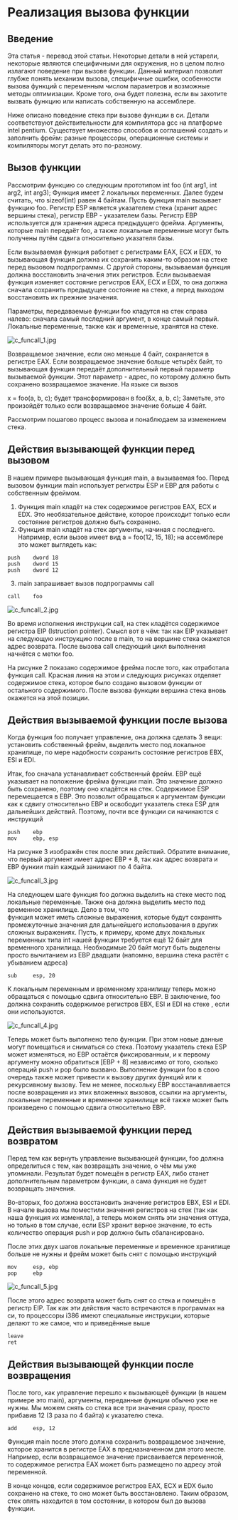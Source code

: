 # Реализация вызова функции
## Введение

Эта статья - перевод этой статьи. Некоторые детали в ней устарели,
некоторые являются специфичными для окружения, но в целом полно излагают поведение при вызове функции. Данный материал позволит глубже понять
механизм вызова, специфичные ошибки, особенности вызова функций с переменным числом параметров и возможные методы оптимизации. Кроме того, она будет
полезна, если вы захотите вызвать функцию или написать собственную на ассемблере.

Ниже описано поведение стека при вызове функции в си. Детали соответствуют действительности для компилятора gcc на платформе intel pentium. Существует
множество способов и соглашений создать и заполнить фрейм: разные процессоры, операционные системы и компиляторы могут делать это по-разному.

## Вызов функции

Рассмотрим функцию со следующим прототипом
int foo (int arg1, int arg2, int arg3);
Функция имеет 2 локальных переменных. Далее будем считать, что sizeof(int) равен 4 байтам. Пусть функция main вызывает функцию foo.
Регистр ESP является указателем стека (хранит адрес вершины стека), регистр EBP - указателем базы. Регистр EBP используется для хранения адреса предыдущего фрейма. 
Аргументы, которые main передаёт foo, а также локальные переменные могут быть получены путём сдвига относительно указателя базы.

Если вызываемая функция работает с регистрами EAX, ECX и EDX, то вызывающая функция должна их сохранить каким-то образом на стеке перед вызовом подпрограммы. 
С другой стороны, вызываемая функция должна восстановить значения этих регистров. Если вызываемая функция изменяет состояние регистров EAX, ECX и EDX, то она 
должна сначала сохранить предыдущее состояние на стеке, а перед выходом восстановить их прежние значения.

Параметры, передаваемые функции foo кладутся на стек справа налево: сначала самый последний аргумент, в конце самый первый. Локальные переменные, также как и временные, 
хранятся на стеке.

![c_funcall_1.jpg](../images/c_funcall_1.jpg)

Возвращаемое значение, если оно меньше 4 байт, сохраняется в регистре EAX. Если возвращаемое значение больше четырёх байт, то вызывающая функция передаёт дополнительный первый параметр вызываемой функции. Этот параметр - адрес, по которому должно быть сохранено возвращаемое значение. На языке си вызов

x = foo(a, b, c);
будет трансформирован в
foo(&x, a, b, c);
Заметьте, это произойдёт только если возвращаемое значение больше 4 байт.

Рассмотрим пошагово процесс вызова и понаблюдаем за изменением стека.

## Действия вызывающей функции перед вызовом

В нашем примере вызывающая функция main, а вызываемая foo. Перед вызовом функции main использует регистры ESP и EBP для работы с собственным фреймом.
1. Функция main кладёт на стек содержимое регистров EAX, ECX и EDX. Это необязательное действие, которое происходит только если состояние регистров должно быть сохранено.
2. Функция main кладёт на стек аргументы, начиная с последнего. Например, если вызов имеет вид
a = foo(12, 15, 18);
на ассемблере это может выглядеть как:

```
push    dword 18 
push    dword 15
push    dword 12
```

3. main запрашивает вызов подпрограммы call

```
call    foo
```

![c_funcall_2.jpg](../images/c_funcall_2.jpg)

Во время исполнения инструкции call, на стек кладётся содержимое регистра EIP (Istruction pointer). Смысл вот  в чём: так как EIP указывает на следующую инструкцию после в 
main, то на вершине стека окажется адрес возврата. После вызова call следующий цикл выполнения начнётся  с метки foo.

На рисунке 2 показано содержимое фрейма после того, как отработала функция call. Красная линия на этом и следующих рисунках отделяет содержимое стека, которое было
создано вызовом функции от остального содержимого. После вызова функции вершина стека вновь окажется на этой позиции.

## Действия вызываемой функции после вызова

Когда функция foo получает управление, она должна сделать 3 вещи: установить собственный фрейм, выделить место под локальное хранилище, по мере надобности сохранить 
состояние регистров EBX, ESI и EDI.

Итак,  foo сначала устанавливает собственный фрейм. EBP ещё указывает на положение фрейма функции main. Это значение должно быть сохранено, поэтому оно 
кладётся на стек. Содержимое ESP перемещается в EBP. Это позволит обращаться к аргументам функции как к сдвигу относительно EBP и освободит указатель 
стека ESP для дальнейших действий. Поэтому, почти все функции си начинаются с инструкций

```
push    ebp
mov     ebp, esp
```

На рисунке 3 изображён стек после этих действий. Обратите внимание, что первый аргумент имеет адрес EBP + 8, так как адрес возврата и EBP функии main каждый занимают по 4 байта.

![c_funcall_3.jpg](../images/c_funcall_3.jpg)

На следующем шаге функция foo должна выделить на стеке место под локальные переменные. Также она должна выделить место под временное хранилище. Дело в том, что  
функция может иметь сложные выражения, которые будут сохранять промежуточные значения для дальнейшего использования в других сложных выражениях. 
Пусть, к примеру, кроме двух локальных переменных типа int нашей функции требуется ещё 12 байт для временного хранилища. Необходимые 20 байт 
могут быть выделены просто вычитанием из EBP двадцати (напомню, вершина стека растёт с убыванием адреса)

```
sub     esp, 20
```

К локальным переменным и временному хранилищу теперь можно обращаться с помощью сдвига относительно EBP.
В заключение, foo должна сохранить содержимое регистров EBX, ESI и EDI на стеке , если они используются.

![c_funcall_4.jpg](../images/c_funcall_4.jpg)

Теперь может быть выполнено тело функции. При этом новые данные могут помещаться и сниматься со стека. Поэтому указатель стека ESP может изменяться, но EBP 
остаётся фиксированным, и к первому аргументу можно обратиться [EBP + 8] независимо от того, сколько операций push и pop было вызвано.
Выполнение функции foo в свою очередь также может привести к вызову других функций или к рекурсивному вызову. Тем не менее, поскольку EBP 
восстанавливается после возвращения из этих вложенных вызовов, ссылки на аргументы, локальные переменные и временное хранилище всё также может быть произведено с помощью 
сдвига относительно EBP.

## Действия вызываемой функции перед возвратом

Перед тем как вернуть управление вызывающей функции, foo должна определиться  с тем, как возвращать значение, о чём мы уже упоминали. Результат будет 
помещён в регистр EAX, либо станет дополнительным параметром функции, а сама функция не будет возвращать значения.

Во-вторых, foo должна восстановить значение регистров EBX, ESI и EDI. В начале вызова мы поместили значения регистров на стек (так как наша функция их изменяла), 
а теперь можем снять эти значения оттуда, но только в том случае, если ESP хранит верное значение, то есть количество операция push и pop должно быть сбалансировано.

После этих двух шагов локальные переменные и временное хранилище больше не нужны и фрейм может быть снят с помощью инструкций

```
mov     esp, ebp
pop     ebp
```

![c_funcall_5.jpg](../images/c_funcall_5.jpg)

После этого адрес возврата может быть снят со стека и помещён в регистр EIP. Так как эти действия часто встречаются в программах на си, то процессоры i386 имеют 
специальные инструкции, которые делают то же самое, что и приведённые выше

```
leave
ret
```

## Действия вызывающей функции после возвращения

После того, как управление перешло к вызывающеё функции (в нашем примере это main), аргументы, переданные функции обычно уже не нужны. Мы можем снять со стека 
все три значения сразу, просто прибавив 12 (3 раза по 4 байта) к указателю стека.

```
add     esp, 12
```

Функция main после этого должна сохранить возвращаемое значение, которое хранится в регистре EAX в предназначенном для этого месте. Например, если возвращаемое 
значение присваивается переменной, то содержимое регистра EAX может быть размещено по адресу этой переменной.

В конце концов, если содержимое регистров EAX, ECX и EDX было сохранено на стеке, то оно может быть восстановлено. Таким образом, стек опять находится в том состоянии, в котором был до вызова функции.

